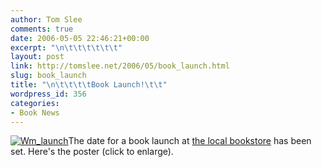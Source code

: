 ```yaml
---
author: Tom Slee
comments: true
date: 2006-05-05 22:46:21+00:00
excerpt: "\n\t\t\t\t\t\t"
layout: post
link: http://tomslee.net/2006/05/book_launch.html
slug: book_launch
title: "\n\t\t\t\tBook Launch!\t\t"
wordpress_id: 356
categories:
- Book News
---
```



				

[![Wm_launch](http://whimsley.typepad.com/whimsley/images/wm_launch.jpg)](http://whimsley.typepad.com/.shared/image.html?/photos/uncategorized/wm_launch.jpg)The date for a book launch at [the local bookstore](http://www.wordsworthbooks.com) has been set. Here's the poster (click to enlarge).


		
